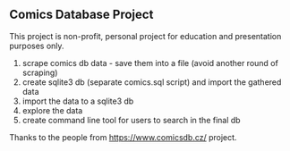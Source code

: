 ## Comics Database Project

This project is non-profit, personal project for education and presentation purposes only.

1) scrape comics db data - save them into a file (avoid another round of scraping)
2) create sqlite3 db (separate comics.sql script) and import the gathered data
3) import the data to a sqlite3 db
4) explore the data
5) create command line tool for users to search in the final db

Thanks to the people from https://www.comicsdb.cz/ project.